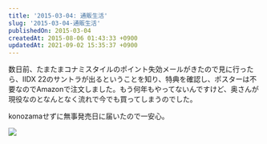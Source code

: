 ```yaml
---
title: '2015-03-04: 通販生活'
slug: '2015-03-04-通販生活'
publishedOn: 2015-03-04
createdAt: 2015-08-06 01:43:33 +0900
updatedAt: 2021-09-02 15:35:37 +0900
---
```

数日前、たまたまコナミスタイルのポイント失効メールがきたので見に行ったら、IIDX 22のサントラが出るということを知り、特典を確認し、ポスターは不要なのでAmazonで注文しました。もう何年もやってないんですけど、奥さんが現役なのとなんとなく流れで今でも買ってしまうのでした。

konozamaせずに無事発売日に届いたので一安心。

<a href="https://www.amazon.co.jp/gp/product/B00RDEADDA/ref=as_li_ss_il?ie=UTF8&camp=247&creative=7399&creativeASIN=B00RDEADDA&linkCode=as2&tag=shucreamnet-22"><img border="0" src="https://ws-fe.amazon-adsystem.com/widgets/q?_encoding=UTF8&ASIN=B00RDEADDA&Format=_SL110_&ID=AsinImage&MarketPlace=JP&ServiceVersion=20070822&WS=1&tag=shucreamnet-22" ></a><img src="https://ir-jp.amazon-adsystem.com/e/ir?t=shucreamnet-22&l=as2&o=9&a=B00RDEADDA" width="1" height="1" border="0" alt="" style="border:none !important; margin:0px !important;" />

